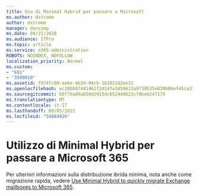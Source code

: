 ```yaml
---
title: Uso di Minimal Hybrid per passare a Microsoft
ms.author: dstrome
author: dstrome
manager: dansimp
ms.date: 04/21/2020
ms.audience: ITPro
ms.topic: article
ms.service: o365-administration
ROBOTS: NOINDEX, NOFOLLOW
localization_priority: Normal
ms.custom:
- "691"
- "3500010"
ms.assetid: f974fc09-ae6e-4b3d-94cb-1b1021d2ee31
ms.openlocfilehash: ec20bb87441462f2d14fa3d59633a9739535e838b06ef45ca33082a9c018d55c
ms.sourcegitcommit: b5f7da89a650d2915dc652449623c78be6247175
ms.translationtype: MT
ms.contentlocale: it-IT
ms.lasthandoff: 08/05/2021
ms.locfileid: "54084026"
---
```

# <a name="using-minimal-hybrid-to-move-to-microsoft-365"></a>Utilizzo di Minimal Hybrid per passare a Microsoft 365

Per ulteriori informazioni sulla distribuzione ibrida minima, nota anche come migrazione rapida, vedere [Use Minimal Hybrid to quickly migrate Exchange mailboxes to Microsoft 365](https://docs.microsoft.com/Exchange/mailbox-migration/use-minimal-hybrid-to-quickly-migrate).
